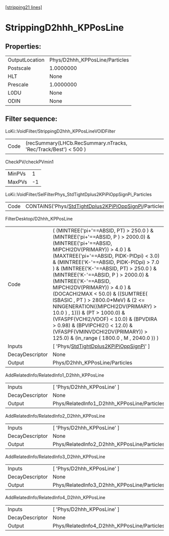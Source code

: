 [[stripping21 lines]](./stripping21-index)

# StrippingD2hhh_KPPosLine

## Properties:

|                |                                |
|----------------|--------------------------------|
| OutputLocation | Phys/D2hhh_KPPosLine/Particles |
| Postscale      | 1.0000000                      |
| HLT            | None                           |
| Prescale       | 1.0000000                      |
| L0DU           | None                           |
| ODIN           | None                           |

## Filter sequence:

LoKi::VoidFilter/StrippingD2hhh_KPPosLineVOIDFilter

|      |                                                                 |
|------|-----------------------------------------------------------------|
| Code | (recSummary(LHCb.RecSummary.nTracks, 'Rec/Track/Best') \< 500 ) |

CheckPV/checkPVmin1

|        |     |
|--------|-----|
| MinPVs | 1   |
| MaxPVs | -1  |

LoKi::VoidFilter/SelFilterPhys_StdTightDplus2KPiPiOppSignPi_Particles

|      |                                                                                                                          |
|------|--------------------------------------------------------------------------------------------------------------------------|
| Code | CONTAINS('Phys/[StdTightDplus2KPiPiOppSignPi](./stripping21-commonparticles-stdtightdplus2kpipioppsignpi)/Particles')\>0 |

FilterDesktop/D2hhh_KPPosLine

|                 |                                                                                                                                                                                                                                                                                                                                                                                                                                                                                                                                                                                                                                                                                  |
|-----------------|----------------------------------------------------------------------------------------------------------------------------------------------------------------------------------------------------------------------------------------------------------------------------------------------------------------------------------------------------------------------------------------------------------------------------------------------------------------------------------------------------------------------------------------------------------------------------------------------------------------------------------------------------------------------------------|
| Code            | ( (MINTREE('pi+'==ABSID, PT) \> 250.0 ) & (MINTREE('pi+'==ABSID, P ) \> 2000.0) & (MINTREE('pi+'==ABSID, MIPCHI2DV(PRIMARY)) \> 4.0 ) & (MAXTREE('pi+'==ABSID, PIDK-PIDpi) \< 3.0) & (MINTREE('K-'==ABSID, PIDK-PIDpi) \> 7.0 ) & (MINTREE('K-'==ABSID, PT) \> 250.0 ) & (MINTREE('K-'==ABSID, P ) \> 2000.0) & (MINTREE('K-'==ABSID, MIPCHI2DV(PRIMARY)) \> 4.0 ) & (DOCACHI2MAX \< 50.0) & ((SUMTREE( ISBASIC , PT ) \> 2800.0\*MeV) & (2 \<= NINGENERATION((MIPCHI2DV(PRIMARY) \> 10.0 ) , 1))) & (PT \> 1000.0) & (VFASPF(VCHI2/VDOF) \< 10.0) & (BPVDIRA \> 0.98) & (BPVIPCHI2() \< 12.0) & (VFASPF(VMINVDCHI2DV(PRIMARY)) \> 125.0) & (in_range ( 1800.0 , M , 2040.0 )) ) |
| Inputs          | [ 'Phys/[StdTightDplus2KPiPiOppSignPi](./stripping21-commonparticles-stdtightdplus2kpipioppsignpi)' ]                                                                                                                                                                                                                                                                                                                                                                                                                                                                                                                                                                          |
| DecayDescriptor | None                                                                                                                                                                                                                                                                                                                                                                                                                                                                                                                                                                                                                                                                             |
| Output          | Phys/D2hhh_KPPosLine/Particles                                                                                                                                                                                                                                                                                                                                                                                                                                                                                                                                                                                                                                                   |

AddRelatedInfo/RelatedInfo1_D2hhh_KPPosLine

|                 |                                             |
|-----------------|---------------------------------------------|
| Inputs          | [ 'Phys/D2hhh_KPPosLine' ]                |
| DecayDescriptor | None                                        |
| Output          | Phys/RelatedInfo1_D2hhh_KPPosLine/Particles |

AddRelatedInfo/RelatedInfo2_D2hhh_KPPosLine

|                 |                                             |
|-----------------|---------------------------------------------|
| Inputs          | [ 'Phys/D2hhh_KPPosLine' ]                |
| DecayDescriptor | None                                        |
| Output          | Phys/RelatedInfo2_D2hhh_KPPosLine/Particles |

AddRelatedInfo/RelatedInfo3_D2hhh_KPPosLine

|                 |                                             |
|-----------------|---------------------------------------------|
| Inputs          | [ 'Phys/D2hhh_KPPosLine' ]                |
| DecayDescriptor | None                                        |
| Output          | Phys/RelatedInfo3_D2hhh_KPPosLine/Particles |

AddRelatedInfo/RelatedInfo4_D2hhh_KPPosLine

|                 |                                             |
|-----------------|---------------------------------------------|
| Inputs          | [ 'Phys/D2hhh_KPPosLine' ]                |
| DecayDescriptor | None                                        |
| Output          | Phys/RelatedInfo4_D2hhh_KPPosLine/Particles |
